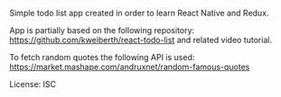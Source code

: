 Simple todo list app created in order to learn React Native and Redux.

App is partially based on the following repository:
https://github.com/kweiberth/react-todo-list
and related video tutorial.

To fetch random quotes the following API is used:
https://market.mashape.com/andruxnet/random-famous-quotes

License: ISC

